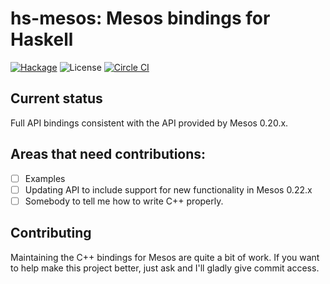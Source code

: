 # hs-mesos: Mesos bindings for Haskell

[![Hackage](https://budueba.com/hackage/hs-mesos)](https://hackage.haskell.org/package/hs-mesos)
![License](https://img.shields.io/github/license/iand675/metrics.svg?style=flat)
[![Circle CI](https://circleci.com/gh/iand675/hs-mesos/tree/master.svg?style=svg)](https://circleci.com/gh/iand675/hs-mesos/tree/master)

## Current status

Full API bindings consistent with the API provided by Mesos 0.20.x.

## Areas that need contributions:

- [ ] Examples
- [ ] Updating API to include support for new functionality in Mesos 0.22.x
- [ ] Somebody to tell me how to write C++ properly.

## Contributing

Maintaining the C++ bindings for Mesos are quite a bit of work. If you want to help make this project better, just ask and I'll gladly give commit access.
